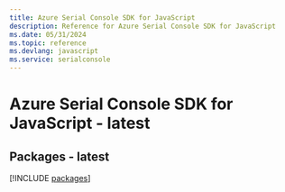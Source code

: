 ```yaml
---
title: Azure Serial Console SDK for JavaScript
description: Reference for Azure Serial Console SDK for JavaScript
ms.date: 05/31/2024
ms.topic: reference
ms.devlang: javascript
ms.service: serialconsole
---
```

# Azure Serial Console SDK for JavaScript - latest
## Packages - latest
[!INCLUDE [packages](serial-console-index.md)]